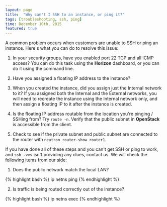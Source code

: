 ```yaml
---
layout: page
title:  "Why can't I SSH to an instance, or ping it?"
tags: [troubleshooting, ssh, ping]
time: December 10th, 2015
featured: true
---
```


A common problem occurs when customers are unable to SSH or ping an instance.  Here's what you can do to resolve this issue:

1. In your security groups, have you enabled port 22 TCP and all ICMP access?  You can do this task using the **Horizon** dashboard, or you can do it using the command line.

2. Have you assigned a floating IP address to the instance?

3. When you created the instance, did you assign just the Internal network to it?  If you assigned both the Internal and the External networks, you will need to recreate the instance using the Internal network only, and then assign a floating IP to it after the instance is created.

4. Is the floating IP address routable from the location you're pinging / SSHing from?  Try `route -n`.  Verify that the public subnet in **OpenStack** is accessible from the client.

5. Check to see if the private subnet and public subnet are connected to the router with `neutron router-show router1`.

If you have done all of these steps and you can't get SSH or ping to work, and `ssh -vvv` isn't providing any clues, contact us.  We will check the following items from our side:

1. Does the public network match the local LAN?

{% highlight bash %}
ip netns <public namespace id> ping <floating IP>
{% endhighlight %}

2. Is traffic is being routed correctly out of the instance?

{% highlight bash %}
ip netns exec <private namespace id>
{% endhighlight %}
